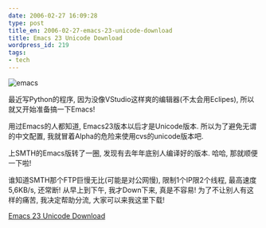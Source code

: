 ```yaml
---
date: 2006-02-27 16:09:28
type: post
title_en: 2006-02-27-emacs-23-unicode-download
title: Emacs 23 Unicode Download
wordpress_id: 219
tags:
- tech
---
```


![emacs](http://static.flickr.com/36/105158690_ed6b185354_m.jpg)

最近写Python的程序, 因为没像VStudio这样爽的编辑器(不太会用Eclipes), 所以就又开始准备搞一下Emacs!

用过Emacs的人都知道, Emacs23版本以后才是Unicode版本. 所以为了避免无谓的中文配置, 我就冒着Alpha的危险来使用cvs的unicode版本吧.

上SMTH的Emacs版转了一圈, 发现有去年年底别人编译好的版本. 哈哈, 那就顺便一下啦!

谁知道SMTH那个FTP巨慢无比(可能是对公网慢), 限制1个IP限2个线程, 最高速度5,6KB/s, 还常断! 从早上到下午, 我才Down下来, 真是不容易! 为了不让别人有这样的痛苦, 我决定帮助分流, 大家可以来我这里下载!

[Emacs 23 Unicode Download](http://lab.nickcheng.com/software/Emacs23-20051105-win32.rar)
